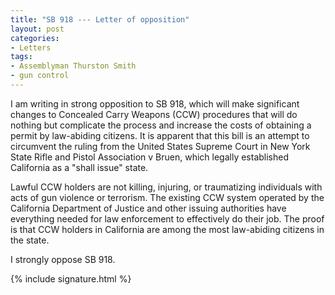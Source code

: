 ```yaml
---
title: "SB 918 --- Letter of opposition"
layout: post
categories:
- Letters
tags:
- Assemblyman Thurston Smith
- gun control
---
```


I am writing in strong opposition to SB 918, which will make significant changes to Concealed Carry Weapons (CCW) procedures that will do nothing but complicate the process and increase the costs of obtaining a permit by law-abiding citizens. It is apparent that this bill is an attempt to circumvent the ruling from the United States Supreme Court in New York State Rifle and Pistol Association v Bruen, which legally established California as a "shall issue" state.

Lawful CCW holders are not killing, injuring, or traumatizing individuals with acts of gun violence or terrorism. The existing CCW system operated by the California Department of Justice and other issuing authorities have everything needed for law enforcement to effectively do their job. The proof is that CCW holders in California are among the most law-abiding citizens in the state.

I strongly oppose SB 918.

{% include signature.html %}

